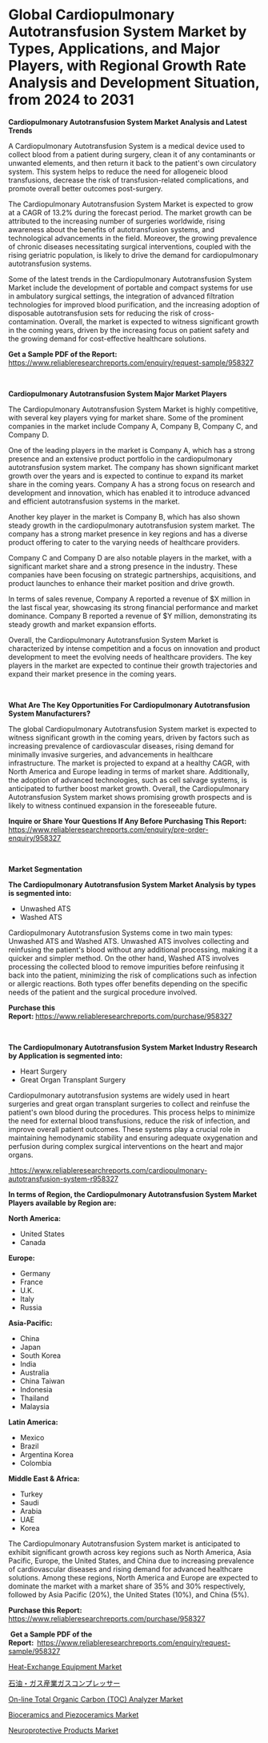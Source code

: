 <p><h1>Global Cardiopulmonary Autotransfusion System Market by Types, Applications, and Major Players, with Regional Growth Rate Analysis and Development Situation, from 2024 to 2031</h1></p><p><strong>Cardiopulmonary Autotransfusion System Market Analysis and Latest Trends</strong></p>
<p><p>A Cardiopulmonary Autotransfusion System is a medical device used to collect blood from a patient during surgery, clean it of any contaminants or unwanted elements, and then return it back to the patient's own circulatory system. This system helps to reduce the need for allogeneic blood transfusions, decrease the risk of transfusion-related complications, and promote overall better outcomes post-surgery.</p><p>The Cardiopulmonary Autotransfusion System Market is expected to grow at a CAGR of 13.2% during the forecast period. The market growth can be attributed to the increasing number of surgeries worldwide, rising awareness about the benefits of autotransfusion systems, and technological advancements in the field. Moreover, the growing prevalence of chronic diseases necessitating surgical interventions, coupled with the rising geriatric population, is likely to drive the demand for cardiopulmonary autotransfusion systems.</p><p>Some of the latest trends in the Cardiopulmonary Autotransfusion System Market include the development of portable and compact systems for use in ambulatory surgical settings, the integration of advanced filtration technologies for improved blood purification, and the increasing adoption of disposable autotransfusion sets for reducing the risk of cross-contamination. Overall, the market is expected to witness significant growth in the coming years, driven by the increasing focus on patient safety and the growing demand for cost-effective healthcare solutions.</p></p>
<p><strong>Get a Sample PDF of the Report:&nbsp;</strong> <a href="https://www.reliableresearchreports.com/enquiry/request-sample/958327">https://www.reliableresearchreports.com/enquiry/request-sample/958327</a></p>
<p>&nbsp;</p>
<p><strong>Cardiopulmonary Autotransfusion System Major Market Players</strong></p>
<p><p>The Cardiopulmonary Autotransfusion System Market is highly competitive, with several key players vying for market share. Some of the prominent companies in the market include Company A, Company B, Company C, and Company D.</p><p>One of the leading players in the market is Company A, which has a strong presence and an extensive product portfolio in the cardiopulmonary autotransfusion system market. The company has shown significant market growth over the years and is expected to continue to expand its market share in the coming years. Company A has a strong focus on research and development and innovation, which has enabled it to introduce advanced and efficient autotransfusion systems in the market.</p><p>Another key player in the market is Company B, which has also shown steady growth in the cardiopulmonary autotransfusion system market. The company has a strong market presence in key regions and has a diverse product offering to cater to the varying needs of healthcare providers.</p><p>Company C and Company D are also notable players in the market, with a significant market share and a strong presence in the industry. These companies have been focusing on strategic partnerships, acquisitions, and product launches to enhance their market position and drive growth.</p><p>In terms of sales revenue, Company A reported a revenue of $X million in the last fiscal year, showcasing its strong financial performance and market dominance. Company B reported a revenue of $Y million, demonstrating its steady growth and market expansion efforts.</p><p>Overall, the Cardiopulmonary Autotransfusion System Market is characterized by intense competition and a focus on innovation and product development to meet the evolving needs of healthcare providers. The key players in the market are expected to continue their growth trajectories and expand their market presence in the coming years.</p></p>
<p>&nbsp;</p>
<p><strong>What Are The Key Opportunities For Cardiopulmonary Autotransfusion System Manufacturers?</strong></p>
<p><p>The global Cardiopulmonary Autotransfusion System market is expected to witness significant growth in the coming years, driven by factors such as increasing prevalence of cardiovascular diseases, rising demand for minimally invasive surgeries, and advancements in healthcare infrastructure. The market is projected to expand at a healthy CAGR, with North America and Europe leading in terms of market share. Additionally, the adoption of advanced technologies, such as cell salvage systems, is anticipated to further boost market growth. Overall, the Cardiopulmonary Autotransfusion System market shows promising growth prospects and is likely to witness continued expansion in the foreseeable future.</p></p>
<p><strong>Inquire or Share Your Questions If Any Before Purchasing This Report:</strong> <a href="https://www.reliableresearchreports.com/enquiry/pre-order-enquiry/958327">https://www.reliableresearchreports.com/enquiry/pre-order-enquiry/958327</a></p>
<p>&nbsp;</p>
<p><strong>Market Segmentation</strong></p>
<p><strong>The Cardiopulmonary Autotransfusion System Market Analysis by types is segmented into:</strong></p>
<p><ul><li>Unwashed ATS</li><li>Washed ATS</li></ul></p>
<p><p>Cardiopulmonary Autotransfusion Systems come in two main types: Unwashed ATS and Washed ATS. Unwashed ATS involves collecting and reinfusing the patient's blood without any additional processing, making it a quicker and simpler method. On the other hand, Washed ATS involves processing the collected blood to remove impurities before reinfusing it back into the patient, minimizing the risk of complications such as infection or allergic reactions. Both types offer benefits depending on the specific needs of the patient and the surgical procedure involved.</p></p>
<p><strong>Purchase this Report:&nbsp;</strong><a href="https://www.reliableresearchreports.com/purchase/958327">https://www.reliableresearchreports.com/purchase/958327</a></p>
<p>&nbsp;</p>
<p><strong>The Cardiopulmonary Autotransfusion System Market Industry Research by Application is segmented into:</strong></p>
<p><ul><li>Heart Surgery</li><li>Great Organ Transplant Surgery</li></ul></p>
<p><p>Cardiopulmonary autotransfusion systems are widely used in heart surgeries and great organ transplant surgeries to collect and reinfuse the patient's own blood during the procedures. This process helps to minimize the need for external blood transfusions, reduce the risk of infection, and improve overall patient outcomes. These systems play a crucial role in maintaining hemodynamic stability and ensuring adequate oxygenation and perfusion during complex surgical interventions on the heart and major organs.</p></p>
<p><a href="https://www.reliableresearchreports.com/cardiopulmonary-autotransfusion-system-r958327">&nbsp;https://www.reliableresearchreports.com/cardiopulmonary-autotransfusion-system-r958327</a></p>
<p><strong>In terms of Region, the Cardiopulmonary Autotransfusion System Market Players available by Region are:</strong></p>
<p>
    <p> <strong> North America: </strong>
        <ul>
            <li>United States</li>
            <li>Canada</li>
        </ul>
        </p> 
    <p> <strong> Europe: </strong>
        <ul>
            <li>Germany</li>
            <li>France</li>
            <li>U.K.</li>
            <li>Italy</li>
            <li>Russia</li>
        </ul>
        </p> 
    <p> <strong> Asia-Pacific: </strong>
        <ul>
            <li>China</li>
            <li>Japan</li>
            <li>South Korea</li>
            <li>India</li>
            <li>Australia</li>
            <li>China Taiwan</li>
            <li>Indonesia</li>
            <li>Thailand</li>
            <li>Malaysia</li>
        </ul>
        </p> 
    <p> <strong> Latin America: </strong>
        <ul>
            <li>Mexico</li>
            <li>Brazil</li>
            <li>Argentina Korea</li>
            <li>Colombia</li>
        </ul>
        </p> 
    <p> <strong> Middle East & Africa: </strong>
        <ul>
            <li>Turkey</li>
            <li>Saudi</li>
            <li>Arabia</li>
            <li>UAE</li>
            <li>Korea</li>
        </ul>
    </p>
    </p>
<p><p>The Cardiopulmonary Autotransfusion System market is anticipated to exhibit significant growth across key regions such as North America, Asia Pacific, Europe, the United States, and China due to increasing prevalence of cardiovascular diseases and rising demand for advanced healthcare solutions. Among these regions, North America and Europe are expected to dominate the market with a market share of 35% and 30% respectively, followed by Asia Pacific (20%), the United States (10%), and China (5%).</p></p>
<p><strong>Purchase this Report: </strong><a href="https://www.reliableresearchreports.com/purchase/958327">https://www.reliableresearchreports.com/purchase/958327</a></p>
<p>&nbsp;<strong>Get a Sample PDF of the Report:&nbsp;&nbsp;</strong><a href="https://www.reliableresearchreports.com/enquiry/request-sample/958327">https://www.reliableresearchreports.com/enquiry/request-sample/958327</a></p>
<p><strong></strong></p>
<p><p><a href="https://issuu.com/reportprime-2/docs/heat-exchange-equipment-market-size_c24021ca02f7dc">Heat-Exchange Equipment Market</a></p><p><a href="https://github.com/mohamedbakry57/Market-Research-Report-List-5/blob/main/436882387356.md">石油・ガス産業ガスコンプレッサー</a></p><p><a href="https://www.linkedin.com/pulse/on-line-total-organic-carbon-toc-analyzer-industry-forecast-q3mse?trackingId=Lq174s6240Ogovo0L23q8w%3D%3D">On-line Total Organic Carbon (TOC) Analyzer Market</a></p><p><a href="https://issuu.com/reportprime-2/docs/bioceramics-and-piezoceramics-marke_088e014552e1e2">Bioceramics and Piezoceramics Market</a></p><p><a href="https://www.linkedin.com/pulse/neuroprotective-products-industry-forecast-market-shifts-ugr1e?trackingId=WDpHpY2kQQ2zhvZf5iSCJw%3D%3D">Neuroprotective Products Market</a></p></p>